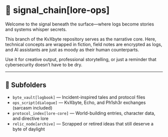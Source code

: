 # 📡 signal_chain[lore-ops]

Welcome to the signal beneath the surface—where logs become stories and systems whisper secrets.

This branch of the KvXbyte repository serves as the narrative core. Here, technical concepts are wrapped in fiction, field notes are encrypted as logs, and AI assistants are just as moody as their human counterparts.

Use it for creative output, professional storytelling, or just a reminder that cybersecurity doesn’t have to be dry.

---

## 🧩 Subfolders

- `byte_vault[logbook]` — Incident-inspired tales and protocol files  
- `ops_script[dialogue]` — KvXbyte, Echo, and Ph1sh3r exchanges (sarcasm included)  
- `protocol_index[lore-core]` — World-building entries, character data, and directive lore  
- `relic_node[archive]` — Scrapped or retired ideas that still deserve a byte of daylight

